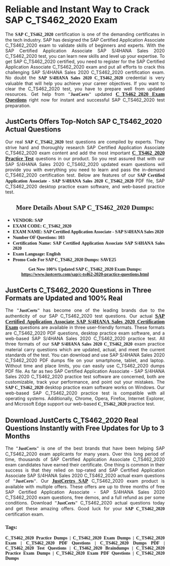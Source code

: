 <h1><strong>Reliable and Instant Way to Crack SAP C_TS462_2020 Exam</strong></h1>

<p style="text-align: justify;">The <span style="font-family:Georgia,serif;"><strong>SAP C_TS462_2020</strong></span> certification is one of the demanding certificates in the tech industry. SAP has designed the SAP Certified Application Associate C_TS462_2020 exam to validate skills of beginners and experts. With the SAP Certified Application Associate SAP S/4HANA Sales 2020 C_TS462_2020 test, you can learn new skills and level up your expertise. To get SAP C_TS462_2020 certified, you need to register for the SAP Certified Application Associate C_TS462_2020 exam and put all efforts to crack this challenging SAP S/4HANA Sales 2020 C_TS462_2020 certification exam. No doubt the <span style="font-family:Georgia,serif;"><strong>SAP S/4HANA Sales 2020 C_TS462_2020</strong></span> credential is very valuable that will help you achieve your career objectives. If you want to clear the C_TS462_2020 test, you have to prepare well from updated resources. Get help from <span style="font-size:14px;"><span style="font-family:Georgia,serif;"><strong>"JustCerts"</strong></span></span> updated <a href="https://www.justcerts.com/sap/c-ts462-2020-practice-questions.html"><span style="font-size:16px;"><span style="font-family:Georgia,serif;"><strong>C_TS462_2020 Exam Questions</strong></span></span></a> right now for instant and successful SAP C_TS462_2020 test preparation.</p>

<h2><strong>JustCerts Offers Top-Notch SAP C_TS462_2020 Actual Questions </strong></h2>

<p style="text-align: justify;">Our real <span style="font-family:Georgia,serif;"><strong>SAP C_TS462_2020</strong></span> test questions are compiled by experts. They strive hard and thoroughly research SAP Certified Application Associate C_TS462_2020 exam content and add the most important <a href="https://www.justcerts.com/sap/c-ts462-2020-practice-questions.html"><span style="font-size:16px;"><span style="font-family:Georgia,serif;"><strong>C_TS462_2020 Practice Test</strong></span></span></a> questions in our product. So you rest assured that with our SAP S/4HANA Sales 2020 C_TS462_2020 updated exam questions will provide you with everything you need to learn and pass the in-demand C_TS462_2020 certification test. Below are features of our <span style="font-family:Georgia,serif;"><strong>SAP Certified Application Associate - SAP S/4HANA Sales 2020 C_TS462_2020</strong></span> PDF file, SAP C_TS462_2020 desktop practice exam software, and web-based practice test.</p>

<h2 style="text-align: center;"><strong><span style="font-family:Georgia,serif;">More Details About SAP C_TS462_2020 Dumps:</span></strong></h2>

<ul>
	<li style="text-align: justify;"><span style="font-size:14px;"><span style="font-family:Georgia,serif;"><strong>VENDOR: SAP</strong></span></span></li>
	<li style="text-align: justify;"><span style="font-size:14px;"><span style="font-family:Georgia,serif;"><strong>EXAM CODE: C_TS462_2020</strong></span></span></li>
	<li style="text-align: justify;"><span style="font-size:14px;"><span style="font-family:Georgia,serif;"><strong>EXAM NAME: SAP Certified Application Associate - SAP S/4HANA Sales 2020</strong></span></span></li>
	<li style="text-align: justify;"><span style="font-size:14px;"><span style="font-family:Georgia,serif;"><strong>Number OF Questions: 103</strong></span></span></li>
	<li style="text-align: justify;"><span style="font-size:14px;"><span style="font-family:Georgia,serif;"><strong>Certification Name: SAP Certified Application Associate SAP S/4HANA Sales 2020</strong></span></span></li>
	<li style="text-align: justify;"><span style="font-size:14px;"><span style="font-family:Georgia,serif;"><strong>Exam Language: English</strong></span></span></li>
	<li style="text-align: justify;"><span style="font-size:14px;"><span style="font-family:Georgia,serif;"><strong>Promo Code For SAP C_TS462_2020 Dumps: SAVE25</strong></span></span></li>
</ul>

<p style="text-align: center;"><strong><span style="font-family:Georgia,serif;"><span style="font-size:14px;">Get Now 100% Updated SAP C_TS462_2020 Exam Dumps:</span> <a href="https://www.justcerts.com/sap/c-ts462-2020-practice-questions.html">https://www.justcerts.com/sap/c-ts462-2020-practice-questions.html</a></span></strong></p>

<h2><strong>JustCerts C_TS462_2020 Questions in Three Formats are Updated and 100% Real</strong></h2>

<p style="text-align: justify;">The <span style="font-size:14px;"><span style="font-family:Georgia,serif;"><strong>"JustCerts"</strong></span></span> has become one of the leading brands due to the authenticity of our SAP C_TS462_2020 test questions. Our actual <a href="https://www.justcerts.com/sap/sap-certified-application-associate-certification-exams.html"><span style="font-size:16px;"><span style="font-family:Georgia,serif;"><strong>SAP Certified Application Associate SAP S/4HANA Sales 2020 Certification Exam</strong></span></span></a> questions are available in three user-friendly formats. These formats are C_TS462_2020 PDF questions, desktop practice exam software, and a web-based SAP S/4HANA Sales 2020 C_TS462_2020 practice test. All three formats of our <strong><span style="font-family:Georgia,serif;">SAP S/4HANA Sales 2020 C_TS462_2020</span></strong> exam practice material carry questions which are updated, actual, and meet the current standards of the test. You can download and use SAP S/4HANA Sales 2020 C_TS462_2020 PDF dumps file on your smartphone, tablet, and laptop. Without time and place limits, you can easily use C_TS462_2020 dumps PDF file. As far as two SAP Certified Application Associate - SAP S/4HANA Sales 2020 C_TS462_2020 practice test software are concerned, both are customizable, track your performance, and point out your mistakes. The <span style="font-family:Georgia,serif;"><strong>SAP C_TS462_2020</strong></span> desktop practice exam software works on Windows. Our web-based SAP C_TS462_2020 practice test is compatible with all operating systems. Additionally, Chrome, Opera, Firefox, Internet Explorer, and Microsoft Edge support our web-based <span style="font-family:Georgia,serif;"><strong>C_TS462_2020 </strong></span> practice test.</p>

<h2><strong>Download JustCerts C_TS462_2020 Real Questions Instantly with Free Updates for Up to 3 Months</strong></h2>

<p style="text-align: justify;">The <span style="font-family:Georgia,serif;"><span style="font-size:14px;"><strong>"JustCerts"</strong></span></span> is one of the best brands that have been helping SAP C_TS462_2020 exam applicants for many years. Over this long period of time, thousands of SAP Certified Application Associate C_TS462_2020 exam candidates have earned their certificate. One thing is common in their success is that they relied on top-rated and SAP Certified Application Associate SAP S/4HANA Sales 2020 C_TS462_2020 actual exam questions of <span style="font-family:Georgia,serif;"><span style="font-size:14px;"><strong>"JustCerts"</strong></span></span>. Our <a href="https://www.justcerts.com/sap-certification-exams.html"><span style="font-size:16px;"><span style="font-family:Georgia,serif;"><strong>JustCertrs SAP</strong></span></span></a> C_TS462_2020 exam product is available with multiple offers. These offers are up to three months of free SAP Certified Application Associate - SAP S/4HANA Sales 2020 C_TS462_2020 exam questions, free demos, and a full refund as per some conditions. Download <span style="font-family:Georgia,serif;"><span style="font-size:14px;"><strong>"JustCerts"</strong></span></span> C_TS462_2020 actual questions today and get these amazing offers. Good luck for your <span style="font-family:Georgia,serif;"><strong>SAP C_TS462_2020</strong></span> certification exam.</p>

<h3 style="text-align: justify;"><span style="font-family:Georgia,serif;"><strong>Tags:</strong></span></h3>

<p style="text-align: justify;"><span style="font-family:Georgia,serif;"><strong>C_TS462_2020 Practice Dumps | C_TS462_2020 Exam Dumps | C_TS462_2020 Exam | C_TS462_2020 PDF Questions | C_TS462_2020 Dumps PDF | C_TS462_2020 Test Questions | C_TS462_2020 Braindumps | C_TS462_2020 Practice Exam Dumps | C_TS462_2020 Exam PDF Questions | C_TS462_2020 Dumps</strong></span></p>
